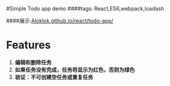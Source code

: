 #Simple Todo app demo
####tags: React,ES6,webpack,loadash

####展示:[Aloklok.github.io/react/todo-app/](http://Aloklok.github.io/react/todo-app/)
# Features
1. **编辑和删除任务**
1. **如果任务没有完成，任务将显示为红色，否则为绿色**
1. **验证：不可创建空任务或重复任务**
